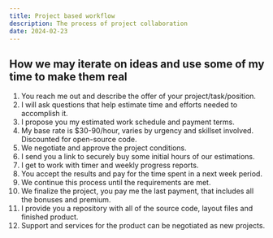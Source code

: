 ```yaml
---
title: Project based workflow
description: The process of project collaboration
date: 2024-02-23
---
```


## How we may iterate on ideas and use some of my time to make them real

1. You reach me out and describe the offer of your project/task/position.
2. I will ask questions that help estimate time and efforts needed to accomplish it.
3. I propose you my estimated work schedule and payment terms.
4. My base rate is $30-90/hour, varies by urgency and skillset involved. Discounted for open-source code.
6. We negotiate and approve the project conditions.
7. I send you a link to securely buy some initial hours of our estimations.
8. I get to work with timer and weekly progress reports.
9. You accept the results and pay for the time spent in a next week period.
10. We continue this process until the requirements are met.
11. We finalize the project, you pay me the last payment, that includes all the bonuses and premium.
12. I provide you a repository with all of the source code, layout files and finished product.
13. Support and services for the product can be negotiated as new projects.
